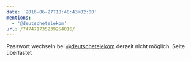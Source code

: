 ```yaml
---
date: '2016-06-27T18:48:43+02:00'
mentions:
  - '@deutschetelekom'
url: /747471735239254016/
---
```

Passwort wechseln bei [@deutschetelekom](https://twitter.com/@deutschetelekom) derzeit nicht möglich. Seite überlastet
